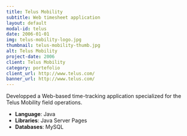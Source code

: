 ```yaml
---
title: Telus Mobility
subtitle: Web timesheet application
layout: default
modal-id: telus
date: 2006-01-01
img: telus-mobility-logo.jpg
thumbnail: telus-mobility-thumb.jpg
alt: Telus Mobility
project-date: 2006
client: Telus Mobility
category: portefolio
client_url: http://www.telus.com/
banner_url: http://www.telus.com/
---
```


Developped a Web-based time-tracking application specialized for the Telus Mobility field operations.

- **Language**: Java
- **Libraries**: Java Server Pages
- **Databases**: MySQL